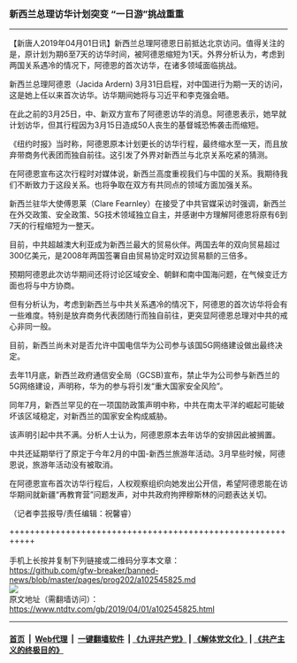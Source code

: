 ### 新西兰总理访华计划突变 “一日游”挑战重重
------------------------

<div class="post_content" itemprop="articleBody">
 <p>
  【新唐人2019年04月01日讯】新西兰总理阿德恩日前抵达北京访问。值得关注的是，原计划为期6至7天的访华时间，被阿德恩缩短为1天。外界分析认为，考虑到两国关系遇冷的情况下，阿德恩的首次访华，在诸多领域面临挑战。
 </p>
 <p>
  新西兰总理阿德恩（Jacida Ardern) 3月31日启程，对中国进行为期一天的访问，这是她上任以来首次访华。访华期间她将与习近平和李克强会晤。
 </p>
 <p>
  在此之前的3月25日，中、新双方宣布了阿德恩访华的消息。阿德恩表示，她早就计划访华，但其行程因为3月15日造成50人丧生的基督城恐怖袭击而缩短。
 </p>
 <p>
  《纽约时报》当时称，阿德恩原本计划更长的访华行程，最终缩水至一天，而且放弃带商务代表团而独自前往。这引发了外界对新西兰与北京关系吃紧的猜测。
 </p>
 <p>
  在阿德恩宣布这次行程时对媒体说，新西兰高度重视我们与中国的关系。我期待我们不断致力于这段关系。也将争取在双方有共同点的领域方面加强关系。
 </p>
 <p>
  新西兰驻华大使傅恩莱（Clare Fearnley）在接受了中共官媒采访时强调，新西兰在外交政策、安全政策、5G技术领域独立自主，并感谢中方理解阿德恩将原有6到7天的行程缩短为一整天。
 </p>
 <p>
  目前，中共超越澳大利亚成为新西兰最大的贸易伙伴。两国去年的双向贸易超过300亿美元，是2008年两国签署自由贸易协定时双边贸易额的三倍多。
 </p>
 <p>
  预期阿德恩此次访华期间还将讨论区域安全、朝鲜和南中国海问题，在气候变迁方面也将与中方协商。
 </p>
 <p>
  但有分析认为，考虑到新西兰与中共关系遇冷的情况下，阿德恩的首次访华将会有一些难度。特别是放弃商务代表团随行而独自前往，更突显阿德恩总理对中共的戒心非同一般。
 </p>
 <p>
  目前，新西兰尚未对是否允许中国电信华为公司参与该国5G网络建设做出最终决定。
 </p>
 <p>
  去年11月底，新西兰政府通信安全局（GCSB)宣布，禁止华为公司参与新西兰的5G网络建设，声明称，华为的参与将引发“重大国家安全风险”。
 </p>
 <p>
  同年7月，新西兰罕见的在一项国防政策声明中称，中共在南太平洋的崛起可能破坏该区域稳定，对新西兰的国家安全构成威胁。
 </p>
 <p>
  该声明引起中共不满。分析人士认为，阿德恩原本去年访华的安排因此被搁置。
 </p>
 <p>
  中共还延期举行了原定于今年2月的中国-新西兰旅游年活动。3月早些时候，阿德恩说，旅游年活动没有被取消。
 </p>
 <p>
  在阿德恩宣布首次访华行程后，人权观察组织向她发出公开信，希望阿德恩能在访华期间就新疆“再教育营”问题发声，对中共政府拘押穆斯林的问题表达关切。
 </p>
 <p>
  （记者李芸报导/责任编辑：祝馨睿）
 </p>
 <div class="single_ad">
 </div>
</div>

+++++++++++++++++++++++++++++++++++++++++++++++++++++++++++<br/><br/>
手机上长按并复制下列链接或二维码分享本文章：<br/>
https://github.com/gfw-breaker/banned-news/blob/master/pages/prog202/a102545825.md <br/>
<a href='https://github.com/gfw-breaker/banned-news/blob/master/pages/prog202/a102545825.md'><img src='https://github.com/gfw-breaker/banned-news/blob/master/pages/prog202/a102545825.md.png'/></a> <br/>
原文地址（需翻墙访问）：https://www.ntdtv.com/gb/2019/04/01/a102545825.html


------------------------
#### [首页](https://github.com/gfw-breaker/banned-news/blob/master/README.md) &nbsp;|&nbsp; [Web代理](https://github.com/labour-camp/helloworld) &nbsp;|&nbsp; [一键翻墙软件](https://github.com/gfw-breaker/nogfw/blob/master/README.md) &nbsp;| [《九评共产党》](https://github.com/gfw-breaker/9ping.md/blob/master/README.md#九评之一评共产党是什么) | [《解体党文化》](https://github.com/gfw-breaker/jtdwh.md/blob/master/README.md) | [《共产主义的终极目的》](https://github.com/gfw-breaker/gczydzjmd.md/blob/master/README.md)

